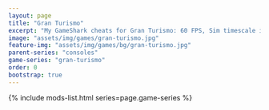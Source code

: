 ```yaml
---
layout: page
title: "Gran Turismo"
excerpt: "My GameShark cheats for Gran Turismo: 60 FPS, Sim timescale in Arcade."
image: "assets/img/games/gran-turismo.jpg"
feature-img: "assets/img/games/bg/gran-turismo.jpg"
parent-series: "consoles"
game-series: "gran-turismo"
order: 0
bootstrap: true
---
```


{% include mods-list.html series=page.game-series %}
